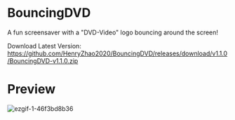 # BouncingDVD

A fun screensaver with a "DVD-Video" logo bouncing around the screen!

Download Latest Version: https://github.com/HenryZhao2020/BouncingDVD/releases/download/v1.1.0/BouncingDVD-v1.1.0.zip


# Preview

![ezgif-1-46f3bd8b36](https://github.com/HenryZhao2020/BouncingDVD/assets/75873192/7e47e7e1-2d40-4ef3-9e41-62147faeeb6e)
